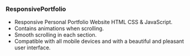 ### ResponsivePortfolio

- Responsive Personal Portfolio Website HTML CSS & JavaScript.
- Contains animations when scrolling.
- Smooth scrolling in each section.
- Compatible with all mobile devices and with a beautiful and pleasant user interface.
